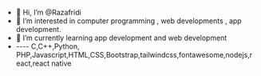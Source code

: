 - 👋 Hi, I’m @Razafridi
- 👀 I’m interested in computer programming , web developments , app development.
- 🌱 I’m currently learning app development and web development
- ---- C,C++,Python, PHP,Javascript,HTML,CSS,Bootstrap,tailwindcss,fontawesome,nodejs,react,react native


<!---
Razafridi/Razafridi is a ✨ special ✨ repository because its `README.md` (this file) appears on your GitHub profile.
You can click the Preview link to take a look at your changes.
--->
